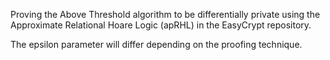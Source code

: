 Proving the Above Threshold algorithm to be differentially private using the Approximate Relational Hoare Logic (apRHL) in the EasyCrypt repository.

The epsilon parameter will differ depending on the proofing technique.

